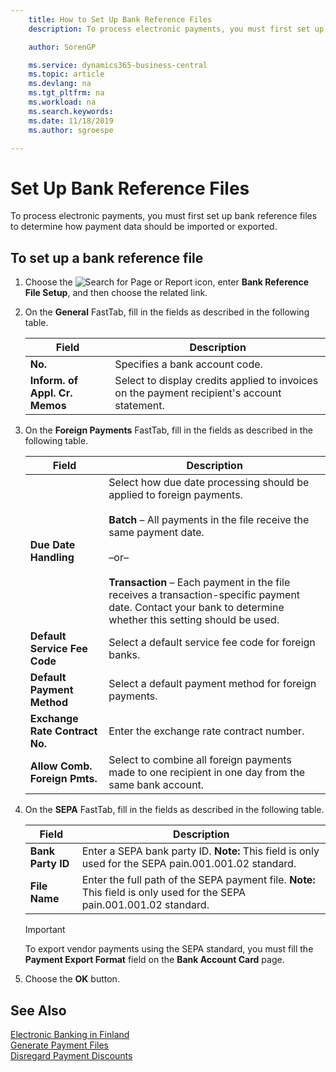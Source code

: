 ```yaml
---
    title: How to Set Up Bank Reference Files
    description: To process electronic payments, you must first set up bank reference files to determine how payment data should be imported or exported.

    author: SorenGP

    ms.service: dynamics365-business-central
    ms.topic: article
    ms.devlang: na
    ms.tgt_pltfrm: na
    ms.workload: na
    ms.search.keywords:
    ms.date: 11/18/2019
    ms.author: sgroespe

---
```

# Set Up Bank Reference Files
To process electronic payments, you must first set up bank reference files to determine how payment data should be imported or exported.  

## To set up a bank reference file  

1.  Choose the ![Search for Page or Report](../../media/ui-search/search_small.png "Search for Page or Report icon") icon, enter **Bank Reference File Setup**, and then choose the related link.  
2.  On the **General** FastTab, fill in the fields as described in the following table.  

    |Field|Description|  
    |---------------------------------|---------------------------------------|  
    |**No.**|Specifies a bank account code.|  
    |**Inform. of Appl. Cr. Memos**|Select to display credits applied to invoices on the payment recipient's account statement.|  

3.  On the **Foreign Payments** FastTab, fill in the fields as described in the following table.  

    |Field|Description|  
    |---------------------------------|---------------------------------------|  
    |**Due Date Handling**|Select how due date processing should be applied to foreign payments.<br /><br /> **Batch** – All payments in the file receive the same payment date.<br /><br /> –or–<br /><br /> **Transaction** – Each payment in the file receives a transaction-specific payment date. Contact your bank to determine whether this setting should be used.|  
    |**Default Service Fee Code**|Select a default service fee code for foreign banks.|  
    |**Default Payment Method**|Select a default payment method for foreign payments.|  
    |**Exchange Rate Contract No.**|Enter the exchange rate contract number.|  
    |**Allow Comb. Foreign Pmts.**|Select to combine all foreign payments made to one recipient in one day from the same bank account.|  

4.  On the **SEPA** FastTab, fill in the fields as described in the following table.  

    |Field|Description|  
    |---------------------------------|---------------------------------------|  
    |**Bank Party ID**|Enter a SEPA bank party ID. **Note:**  This field is only used for the SEPA pain.001.001.02 standard.|  
    |**File Name**|Enter the full path of the SEPA payment file. **Note:**  This field is only used for the SEPA pain.001.001.02 standard.|  

    > [!IMPORTANT]  
    >  To export vendor payments using the SEPA standard, you must fill the **Payment Export Format** field on the **Bank Account Card** page.  

5.  Choose the **OK** button.  

## See Also  
 [Electronic Banking in Finland](electronic-banking-in-finland.md)   
 [Generate Payment Files](how-to-generate-payment-files.md)   
 [Disregard Payment Discounts](how-to-disregard-payment-discounts.md)
